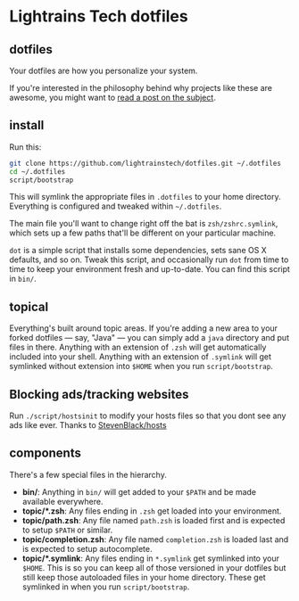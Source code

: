 # Lightrains Tech dotfiles

## dotfiles

Your dotfiles are how you personalize your system.

If you're interested in the philosophy behind why projects like these are
awesome, you might want to [read a post on the
subject](http://zachholman.com/2010/08/dotfiles-are-meant-to-be-forked/).

## install

Run this:

```sh
git clone https://github.com/lightrainstech/dotfiles.git ~/.dotfiles
cd ~/.dotfiles
script/bootstrap
```

This will symlink the appropriate files in `.dotfiles` to your home directory.
Everything is configured and tweaked within `~/.dotfiles`.

The main file you'll want to change right off the bat is `zsh/zshrc.symlink`, which sets up a few paths that'll be different on your particular machine.

`dot` is a simple script that installs some dependencies, sets sane OS X defaults, and so on. Tweak this script, and occasionally run `dot` from time to time to keep your environment fresh and up-to-date. You can find this script in `bin/`.

## topical

Everything's built around topic areas. If you're adding a new area to your forked dotfiles — say, "Java" — you can simply add a `java` directory and put files in there. Anything with an extension of `.zsh` will get automatically included into your shell. Anything with an extension of `.symlink` will get symlinked without extension into `$HOME` when you run `script/bootstrap`.

## Blocking ads/tracking websites

Run `./script/hostsinit` to modify your hosts files so that you dont see any ads like ever. Thanks to [StevenBlack/hosts](https://github.com/StevenBlack/hosts)

## components

There's a few special files in the hierarchy.

* **bin/**: Anything in `bin/` will get added to your `$PATH` and be made
  available everywhere.
* **topic/\*.zsh**: Any files ending in `.zsh` get loaded into your
  environment.
* **topic/path.zsh**: Any file named `path.zsh` is loaded first and is
  expected to setup `$PATH` or similar.
* **topic/completion.zsh**: Any file named `completion.zsh` is loaded
  last and is expected to setup autocomplete.
* **topic/\*.symlink**: Any files ending in `*.symlink` get symlinked into
  your `$HOME`. This is so you can keep all of those versioned in your dotfiles
  but still keep those autoloaded files in your home directory. These get
  symlinked in when you run `script/bootstrap`.
